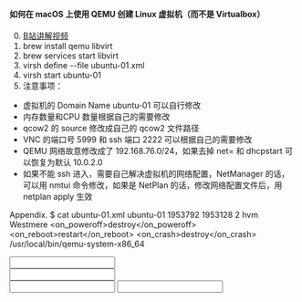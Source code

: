 #### 如何在 macOS 上使用 QEMU 创建 Linux 虚拟机（而不是 Virtualbox）
 0. [B站讲解视频](https://www.bilibili.com/video/BV1fq4y1h7e1/)
 1. brew install qemu libvirt
 2. brew services start libvirt
 3. virsh define --file ubuntu-01.xml
 4. virsh start ubuntu-01
 5. 注意事项：
   - 虚拟机的 Domain Name ubuntu-01 可以自行修改
   - 内存数量和CPU 数量根据自己的需要修改
   - qcow2 的 source 修改成自己的 qcow2 文件路径
   - VNC 的端口号 5999 和 ssh 端口 2222 可以根据自己的需要修改
   - QEMU 网络故意修改成了 192.168.76.0/24，如果去掉 net= 和 dhcpstart 可以恢复为默认 10.0.2.0
   - 如果不能 ssh 进入，需要自己解决虚拟机的网络配置，NetManager 的话，可以用 nmtui 命令修改，如果是 NetPlan 的话，修改网络配置文件后，用 netplan apply 生效

 Appendix. $ cat ubuntu-01.xml
 <domain type='qemu' id='1' xmlns:qemu='http://libvirt.org/schemas/domain/qemu/1.0'>
  <name>ubuntu-01</name>
  <memory unit='KiB'>1953792</memory>
  <currentMemory unit='KiB'>1953128</currentMemory>
  <vcpu placement='static'>2</vcpu>
  <os>
    <type arch='x86_64' machine='pc-q35-6.2'>hvm</type>
    <boot dev='hd'/>
    <bootmenu enable='yes'/>
  </os>
  <features>
    <acpi/>
    <apic/>
  </features>
  <cpu mode='custom' match='exact' check='full'>
    <model fallback='forbid'>Westmere</model>
    <feature policy='require' name='vme'/>
    <feature policy='require' name='pclmuldq'/>
    <feature policy='require' name='hypervisor'/>
    <feature policy='require' name='arat'/>
  </cpu>
  <clock offset='localtime'/>
  <on_poweroff>destroy</on_poweroff>
  <on_reboot>restart</on_reboot>
  <on_crash>destroy</on_crash>
  <pm>
    <suspend-to-mem enabled='no'/>
    <suspend-to-disk enabled='no'/>
  </pm>
  <devices>
    <emulator>/usr/local/bin/qemu-system-x86_64</emulator>
    <disk type='file' device='disk'>
      <driver name='qemu' type='qcow2'/>
      <source file='qcow2-imagefile.qcow2' index='1'/>
      <backingStore/>
      <target dev='vda' bus='virtio'/>
      <alias name='virtio-disk0'/>
      <address type='pci' domain='0x0000' bus='0x03' slot='0x00' function='0x0'/>
    </disk>
    <controller type='usb' index='0' model='ehci'>
      <alias name='usb'/>
      <address type='pci' domain='0x0000' bus='0x02' slot='0x01' function='0x0'/>
    </controller>
    <controller type='sata' index='0'>
      <alias name='ide'/>
      <address type='pci' domain='0x0000' bus='0x00' slot='0x1f' function='0x2'/>
    </controller>
    <controller type='pci' index='0' model='pcie-root'>
      <alias name='pcie.0'/>
    </controller>
    <controller type='pci' index='1' model='pcie-root-port'>
      <model name='pcie-root-port'/>
      <target chassis='1' port='0x10'/>
      <alias name='pci.1'/>
      <address type='pci' domain='0x0000' bus='0x00' slot='0x02' function='0x0' multifunction='on'/>
    </controller>
    <controller type='pci' index='2' model='pcie-to-pci-bridge'>
      <model name='pcie-pci-bridge'/>
      <alias name='pci.2'/>
      <address type='pci' domain='0x0000' bus='0x01' slot='0x00' function='0x0'/>
    </controller>
    <controller type='pci' index='3' model='pcie-root-port'>
      <model name='pcie-root-port'/>
      <target chassis='3' port='0x11'/>
      <alias name='pci.3'/>
      <address type='pci' domain='0x0000' bus='0x00' slot='0x02' function='0x1'/>
    </controller>
    <controller type='pci' index='4' model='pcie-root-port'>
      <model name='pcie-root-port'/>
      <target chassis='4' port='0x12'/>
      <alias name='pci.4'/>
      <address type='pci' domain='0x0000' bus='0x00' slot='0x02' function='0x2'/>
    </controller>
    <controller type='pci' index='5' model='pcie-root-port'>
      <model name='pcie-root-port'/>
      <target chassis='5' port='0x13'/>
      <alias name='pci.5'/>
      <address type='pci' domain='0x0000' bus='0x00' slot='0x02' function='0x3'/>
    </controller>
    <serial type='pty'>
      <source path='/dev/ttys000'/>
      <target type='isa-serial' port='0'>
        <model name='isa-serial'/>
      </target>
      <alias name='serial0'/>
    </serial>
    <console type='pty' tty='/dev/ttys000'>
      <source path='/dev/ttys000'/>
      <target type='serial' port='0'/>
      <alias name='serial0'/>
    </console>
    <input type='tablet' bus='usb'>
      <alias name='input0'/>
      <address type='usb' bus='0' port='1'/>
    </input>
    <input type='keyboard' bus='usb'>
      <alias name='input1'/>
      <address type='usb' bus='0' port='2'/>
    </input>
    <input type='mouse' bus='ps2'>
      <alias name='input2'/>
    </input>
    <input type='keyboard' bus='ps2'>
      <alias name='input3'/>
    </input>
    <graphics type='vnc' port='5999' autoport='no' listen='127.0.0.1'>
      <listen type='address' address='127.0.0.1'/>
    </graphics>
    <audio id='1' type='none'/>
    <video>
      <model type='virtio' vram='16384' heads='1' primary='yes'/>
      <alias name='video0'/>
      <address type='pci' domain='0x0000' bus='0x00' slot='0x01' function='0x0'/>
    </video>
    <memballoon model='virtio'>
      <alias name='balloon0'/>
      <address type='pci' domain='0x0000' bus='0x04' slot='0x00' function='0x0'/>
    </memballoon>
  </devices>
  <seclabel type='none' model='none'/>
  <qemu:commandline>
    <qemu:arg value='-machine'/>
    <qemu:arg value='type=q35,accel=hvf'/>
    <qemu:arg value='-netdev'/>
    <qemu:arg value='user,id=n1,hostfwd=tcp::2222-:22,net=192.168.76.0/24,dhcpstart=192.168.76.99'/>
    <qemu:arg value='-device'/>
    <qemu:arg value='virtio-net-pci,netdev=n1,bus=pcie.0,addr=0x19'/>
  </qemu:commandline>
</domain>

